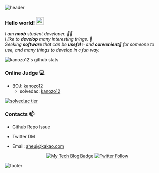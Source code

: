 ![header](https://capsule-render.vercel.app/api?type=wave&color=gradient&height=300&section=header&text=kanozo12's%20Github&fontSize=40)

### Hello world!&nbsp;<img src="https://github.com/kanozo12/kanozo12/blob/master/earth.gif" width="24px">

<p>
  <em>
    I am <b>noob</b> student developer. 👨‍💻 <br>
    I like to <b>develop</b> many interesting things. 🎁 <br>
    Seeking <b>software</b> that can be <b>useful</b>✨ and <b>convenient</b>🎉  for someone to use, and many things to develop in a fun way. 
  </em>  
</p>

![kanozo12's github stats](https://github-readme-stats.vercel.app/api?username=kanozo12&show_icons=true)

### Online Judge 💻

* BOJ: [kanozo12](http://icpc.me/kanozo12)
  * solvedac: [kanozo12](https://solved.ac/profile/kanozo12)
  
[![solved.ac tier](http://mazassumnida.wtf/api/generate_badge?boj=kanozo12)](https://solved.ac/kanozo12)

<!--
### Project ⚡

* Development Diary Blog([blog](https://kanozo12.github.io))
* [Unknown to Wellknown](https://github.com/justiceHui/Unknown-To-Wellknown): Advanced Algorithm Introduction
* [814Solver](https://github.com/kimjg1119/814Solver): [BOJ 18789 814-2](https://www.acmicpc.net/problem/18789) solver using Genetic Algorithm
-->

### Contacts 📫

* Github Repo Issue
* Twitter DM
* Email: aheui@kakao.com

  <div align=center>
  
  [![My Tech Blog Badge](http://img.shields.io/badge/-My%20Tech%20blog-black?style=flat-square&logo=github&link=https://kanozo12.github.io/)](https://kanozo12.github.io/) 
  [![Twitter Follow](https://img.shields.io/twitter/follow/KineticDev27?label=Follow%20me&style=social)](https://twitter.com/KineticDev27)
  </div>
  
![footer](https://capsule-render.vercel.app/api?type=wave&color=gradient&height=150&section=footer)
